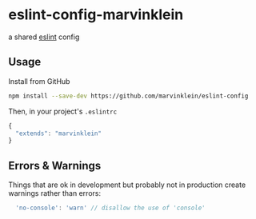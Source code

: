 # eslint-config-marvinklein
a shared [eslint](https://eslint.org/) config

## Usage
Install from GitHub
```sh
npm install --save-dev https://github.com/marvinklein/eslint-config
```
Then, in your project's `.eslintrc`

```js
{
  "extends": "marvinklein"
}
```

## Errors & Warnings
Things that are ok in development but probably not in production create warnings rather than errors:

```js
  'no-console': 'warn' // disallow the use of 'console'
```
